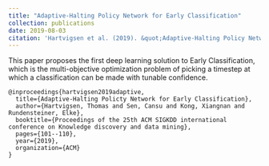 ```yaml
---
title: "Adaptive-Halting Policy Network for Early Classification"
collection: publications
date: 2019-08-03
citation: 'Hartvigsen et al. (2019). &quot;Adaptive-Halting Policy Network for Early Classification.&quot; <i>ACM SIGKDD</i>.'
---
```


This paper proposes the first deep learning solution to Early Classification, which is the multi-objective optimization problem of picking a timestep at which a classification can be made with tunable confidence.

```
@inproceedings{hartvigsen2019adaptive,
  title={Adaptive-Halting Policty Network for Early Classification},
  author={Hartvigsen, Thomas and Sen, Cansu and Kong, Xiangnan and Rundensteiner, Elke},
  booktitle={Proceedings of the 25th ACM SIGKDD international conference on Knowledge discovery and data mining},
  pages={101--110},
  year={2019},
  organization={ACM}
}
```
